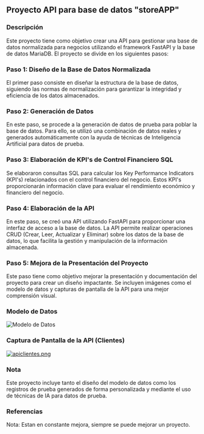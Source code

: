 ## Proyecto API para base de datos "storeAPP"

### Descripción

Este proyecto tiene como objetivo crear una API para gestionar una base de datos normalizada para negocios utilizando el framework FastAPI y la base de datos MariaDB. El proyecto se divide en los siguientes pasos:

### Paso 1: Diseño de la Base de Datos Normalizada

El primer paso consiste en diseñar la estructura de la base de datos, siguiendo las normas de normalización para garantizar la integridad y eficiencia de los datos almacenados.

### Paso 2: Generación de Datos

En este paso, se procede a la generación de datos de prueba para poblar la base de datos. Para ello, se utilizó una combinación de datos reales y generados automáticamente con la ayuda de técnicas de Inteligencia Artificial para datos de prueba.

### Paso 3: Elaboración de KPI's de Control Financiero SQL

Se elaboraron consultas SQL para calcular los Key Performance Indicators (KPI's) relacionados con el control financiero del negocio. Estos KPI's proporcionarán información clave para evaluar el rendimiento económico y financiero del negocio.

### Paso 4: Elaboración de la API

En este paso, se creó una API utilizando FastAPI para proporcionar una interfaz de acceso a la base de datos. La API permite realizar operaciones CRUD (Crear, Leer, Actualizar y Eliminar) sobre los datos de la base de datos, lo que facilita la gestión y manipulación de la información almacenada.

### Paso 5: Mejora de la Presentación del Proyecto

Este paso tiene como objetivo mejorar la presentación y documentación del proyecto para crear un diseño impactante. Se incluyen imágenes como el modelo de datos y capturas de pantalla de la API para una mejor comprensión visual.

### Modelo de Datos

![Modelo de Datos](https://i.postimg.cc/mDK1kryH/modelodatostest.png)

### Captura de Pantalla de la API (Clientes)

[![apiclientes.png](https://i.postimg.cc/5yQ8sTLs/apiclientes.png)](https://postimg.cc/FkmfRPPS)
### Nota

Este proyecto incluye tanto el diseño del modelo de datos como los registros de prueba generados de forma personalizada y mediante el uso de técnicas de IA para datos de prueba.

### Referencias

Nota: Estan en constante mejora, siempre se puede mejorar un proyecto.
